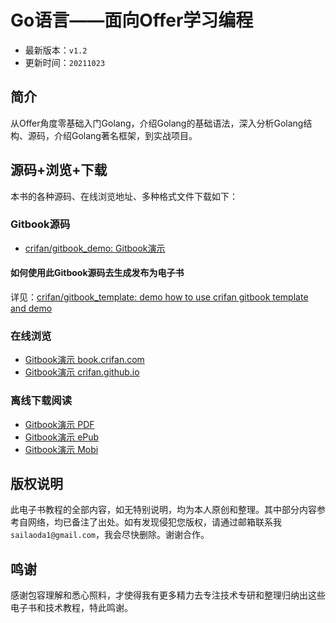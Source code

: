 # Go语言——面向Offer学习编程

* 最新版本：`v1.2`
* 更新时间：`20211023`

## 简介

从Offer角度零基础入门Golang，介绍Golang的基础语法，深入分析Golang结构、源码，介绍Golang著名框架，到实战项目。

## 源码+浏览+下载

本书的各种源码、在线浏览地址、多种格式文件下载如下：

### Gitbook源码

* [crifan/gitbook_demo: Gitbook演示](https://github.com/crifan/gitbook_demo)

#### 如何使用此Gitbook源码去生成发布为电子书

详见：[crifan/gitbook_template: demo how to use crifan gitbook template and demo](https://github.com/crifan/gitbook_template)

### 在线浏览

* [Gitbook演示 book.crifan.com](http://book.crifan.com/books/gitbook_demo/website)
* [Gitbook演示 crifan.github.io](https://crifan.github.io/gitbook_demo/website)

### 离线下载阅读

* [Gitbook演示 PDF](http://book.crifan.com/books/gitbook_demo/pdf/gitbook_demo.pdf)
* [Gitbook演示 ePub](http://book.crifan.com/books/gitbook_demo/epub/gitbook_demo.epub)
* [Gitbook演示 Mobi](http://book.crifan.com/books/gitbook_demo/mobi/gitbook_demo.mobi)

## 版权说明

此电子书教程的全部内容，如无特别说明，均为本人原创和整理。其中部分内容参考自网络，均已备注了出处。如有发现侵犯您版权，请通过邮箱联系我 `sailaoda1@gmail.com`，我会尽快删除。谢谢合作。

## 鸣谢

感谢包容理解和悉心照料，才使得我有更多精力去专注技术专研和整理归纳出这些电子书和技术教程，特此鸣谢。

## 

